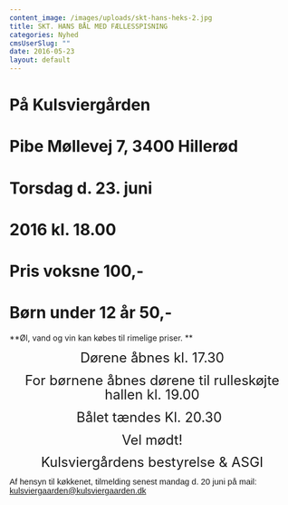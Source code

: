 ```yaml
---
content_image: /images/uploads/skt-hans-heks-2.jpg
title: SKT. HANS BÅL MED FÆLLESSPISNING
categories: Nyhed
cmsUserSlug: ""
date: 2016-05-23 
layout: default
---
```





  



# **På Kulsviergården**

#  **Pibe Møllevej 7, 3400 Hillerød** 

# **Torsdag d. 23. juni**

# **2016 kl. 18.00**

# **Pris voksne 100,-**

# **Børn under 12 år 50,-**


**Øl, vand og vin kan købes til
rimelige priser.
**

<p class=MsoNormal align=center style='text-align:center'><span
style='font-size:18.0pt;line-height:107%'>Dørene åbnes kl. 17.30<o:p></o:p></span></p>

                
<p class=MsoNormal align=center style='text-align:center'><span
style='font-size:18.0pt;line-height:107%'>For børnene åbnes dørene til rulleskøjte hallen kl. 19.00


<p class=MsoNormal align=center style='text-align:center'><span
style='font-size:18.0pt;line-height:107%'>Bålet tændes Kl. 20.30 </span><span
style='mso-spacerun:yes'> </span><o:p></o:p></p>

<p class=MsoNormal align=center style='text-align:center'><span
style='font-size:18.0pt;line-height:107%'>Vel mødt!<o:p></o:p></span></p>

<p class=MsoNormal align=center style='text-align:center'><span
style='font-size:18.0pt;line-height:107%'>Kulsviergårdens bestyrelse & ASGI

<span style='font-size:11.0pt;line-height:107%;font-family:"Calibri",sans-serif;
mso-ascii-theme-font:minor-latin;mso-fareast-font-family:Calibri;mso-fareast-theme-font:
minor-latin;mso-hansi-theme-font:minor-latin;mso-bidi-font-family:"Times New Roman";
mso-bidi-theme-font:minor-bidi;mso-ansi-language:DA;mso-fareast-language:EN-US;
mso-bidi-language:AR-SA'>Af hensyn til køkkenet, tilmelding senest mandag d. 20
juni på mail: <a href="mailto:kulsviergaarden@kulsviergaarden.dk">kulsviergaarden@kulsviergaarden.dk</a></span><!--EndFragment-->
</body>

</html>
